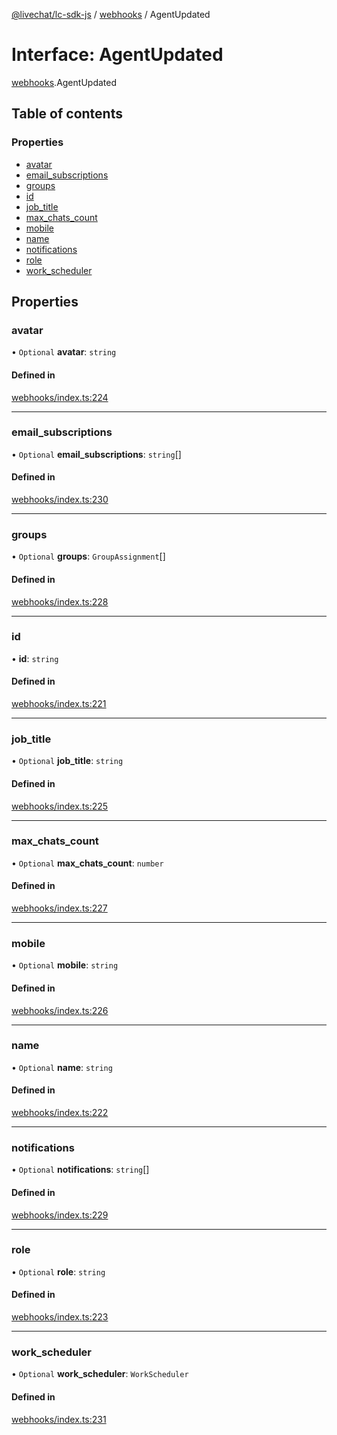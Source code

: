 [@livechat/lc-sdk-js](../README.md) / [webhooks](../modules/webhooks.md) / AgentUpdated

# Interface: AgentUpdated

[webhooks](../modules/webhooks.md).AgentUpdated

## Table of contents

### Properties

- [avatar](webhooks.AgentUpdated.md#avatar)
- [email\_subscriptions](webhooks.AgentUpdated.md#email_subscriptions)
- [groups](webhooks.AgentUpdated.md#groups)
- [id](webhooks.AgentUpdated.md#id)
- [job\_title](webhooks.AgentUpdated.md#job_title)
- [max\_chats\_count](webhooks.AgentUpdated.md#max_chats_count)
- [mobile](webhooks.AgentUpdated.md#mobile)
- [name](webhooks.AgentUpdated.md#name)
- [notifications](webhooks.AgentUpdated.md#notifications)
- [role](webhooks.AgentUpdated.md#role)
- [work\_scheduler](webhooks.AgentUpdated.md#work_scheduler)

## Properties

### avatar

• `Optional` **avatar**: `string`

#### Defined in

[webhooks/index.ts:224](https://github.com/livechat/lc-sdk-js/blob/8462be9/src/webhooks/index.ts#L224)

___

### email\_subscriptions

• `Optional` **email\_subscriptions**: `string`[]

#### Defined in

[webhooks/index.ts:230](https://github.com/livechat/lc-sdk-js/blob/8462be9/src/webhooks/index.ts#L230)

___

### groups

• `Optional` **groups**: `GroupAssignment`[]

#### Defined in

[webhooks/index.ts:228](https://github.com/livechat/lc-sdk-js/blob/8462be9/src/webhooks/index.ts#L228)

___

### id

• **id**: `string`

#### Defined in

[webhooks/index.ts:221](https://github.com/livechat/lc-sdk-js/blob/8462be9/src/webhooks/index.ts#L221)

___

### job\_title

• `Optional` **job\_title**: `string`

#### Defined in

[webhooks/index.ts:225](https://github.com/livechat/lc-sdk-js/blob/8462be9/src/webhooks/index.ts#L225)

___

### max\_chats\_count

• `Optional` **max\_chats\_count**: `number`

#### Defined in

[webhooks/index.ts:227](https://github.com/livechat/lc-sdk-js/blob/8462be9/src/webhooks/index.ts#L227)

___

### mobile

• `Optional` **mobile**: `string`

#### Defined in

[webhooks/index.ts:226](https://github.com/livechat/lc-sdk-js/blob/8462be9/src/webhooks/index.ts#L226)

___

### name

• `Optional` **name**: `string`

#### Defined in

[webhooks/index.ts:222](https://github.com/livechat/lc-sdk-js/blob/8462be9/src/webhooks/index.ts#L222)

___

### notifications

• `Optional` **notifications**: `string`[]

#### Defined in

[webhooks/index.ts:229](https://github.com/livechat/lc-sdk-js/blob/8462be9/src/webhooks/index.ts#L229)

___

### role

• `Optional` **role**: `string`

#### Defined in

[webhooks/index.ts:223](https://github.com/livechat/lc-sdk-js/blob/8462be9/src/webhooks/index.ts#L223)

___

### work\_scheduler

• `Optional` **work\_scheduler**: `WorkScheduler`

#### Defined in

[webhooks/index.ts:231](https://github.com/livechat/lc-sdk-js/blob/8462be9/src/webhooks/index.ts#L231)
